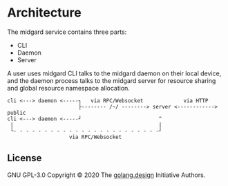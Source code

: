 # Architecture

The midgard service contains three parts:

- CLI
- Daemon
- Server

A user uses midgard CLI talks to the midgard daemon on their local device,
and the daemon process talks to the midgard server for resource sharing
and global resource namespace allocation.

<!-- https://en.wikipedia.org/wiki/Box-drawing_character -->
```
cli <---> daemon <-----┐   via RPC/Websocket             via HTTP 
                       ├-------- /~/ --------> server <------------> public
cli <---> daemon <-----┘                         ^
 |                                               |
 └- - - - - - - - - - - - - - - - - - - - - - - -┘
                    via RPC/Websocket
```

## License

GNU GPL-3.0 Copyright &copy; 2020 The [golang.design](https://golang.design) Initiative Authors.
